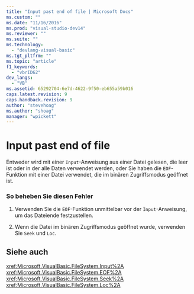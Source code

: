 ```yaml
---
title: "Input past end of file | Microsoft Docs"
ms.custom: ""
ms.date: "11/16/2016"
ms.prod: "visual-studio-dev14"
ms.reviewer: ""
ms.suite: ""
ms.technology: 
  - "devlang-visual-basic"
ms.tgt_pltfrm: ""
ms.topic: "article"
f1_keywords: 
  - "vbrID62"
dev_langs: 
  - "VB"
ms.assetid: 65292704-6e7d-4622-9f50-eb655a59b016
caps.latest.revision: 9
caps.handback.revision: 9
author: "stevehoag"
ms.author: "shoag"
manager: "wpickett"
---
```

# Input past end of file
Entweder wird mit einer `Input`\-Anweisung aus einer Datei gelesen, die leer ist oder in der alle Daten verwendet werden, oder Sie haben die `EOF`\-Funktion mit einer Datei verwendet, die im binären Zugriffsmodus geöffnet ist.  
  
### So beheben Sie diesen Fehler  
  
1.  Verwenden Sie die `EOF`\-Funktion unmittelbar vor der `Input`\-Anweisung, um das Dateiende festzustellen.  
  
2.  Wenn die Datei im binären Zugriffsmodus geöffnet wurde, verwenden Sie `Seek` und `Loc`.  
  
## Siehe auch  
 <xref:Microsoft.VisualBasic.FileSystem.Input%2A>   
 <xref:Microsoft.VisualBasic.FileSystem.EOF%2A>   
 <xref:Microsoft.VisualBasic.FileSystem.Seek%2A>   
 <xref:Microsoft.VisualBasic.FileSystem.Loc%2A>